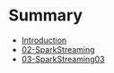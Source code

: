 # Summary

* [Introduction](README.md)
* [02-SparkStreaming](02-sparkstreaming/02-sparkstreaming.md)
* [03-SparkStreaming03](03-sparkstreaming03/03-sparkstreaming03.md)

